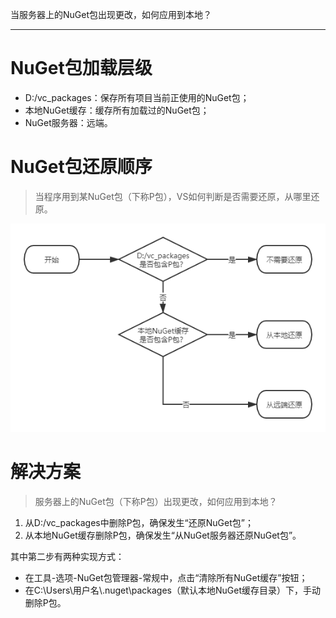 当服务器上的NuGet包出现更改，如何应用到本地？

---

# NuGet包加载层级
* D:/vc_packages：保存所有项目当前正使用的NuGet包；
* 本地NuGet缓存：缓存所有加载过的NuGet包；
* NuGet服务器：远端。

# NuGet包还原顺序
> 当程序用到某NuGet包（下称P包），VS如何判断是否需要还原，从哪里还原。

![](pics/NuGet包还原顺序.png)

# 解决方案
> 服务器上的NuGet包（下称P包）出现更改，如何应用到本地？
1. 从D:/vc_packages中删除P包，确保发生“还原NuGet包”；
2. 从本地NuGet缓存删除P包，确保发生“从NuGet服务器还原NuGet包”。


其中第二步有两种实现方式：
* 在工具-选项-NuGet包管理器-常规中，点击“清除所有NuGet缓存”按钮；
* 在C:\Users\用户名\\.nuget\packages（默认本地NuGet缓存目录）下，手动删除P包。